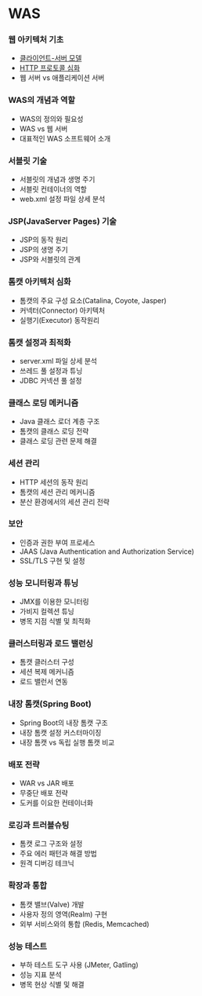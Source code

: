 # WAS
### 웹 아키텍처 기초
- [클라이언트-서버 모델](../240701/client-server.md)
- [HTTP 프로토콜 심화](../240701/HTTP.md)
- 웹 서버 vs 애플리케이션 서버
### WAS의 개념과 역할
- WAS의 정의와 필요성
- WAS vs 웹 서버
- 대표적인 WAS 소프트웨어 소개
### 서블릿 기술
- 서블릿의 개념과 생명 주기
- 서블릿 컨테이너의 역할
- web.xml 설정 파일 상세 분석
### JSP(JavaServer Pages) 기술
- JSP의 동작 원리
- JSP의 생명 주기
- JSP와 서블릿의 관계
### 톰캣 아키텍처 심화
- 톰캣의 주요 구성 요소(Catalina, Coyote, Jasper)
- 커넥터(Connector) 아키텍처
- 실행기(Executor) 동작원리
### 톰캣 설정과 최적화
- server.xml 파일 상세 분석
- 쓰레드 풀 설정과 튜닝
- JDBC 커넥션 풀 설정
### 클래스 로딩 메커니즘
- Java 클래스 로더 계층 구조
- 톰캣의 클래스 로딩 전략
- 클래스 로딩 관련 문제 해결
### 세션 관리
- HTTP 세션의 동작 원리
- 톰캣의 세션 관리 메커니즘
- 분산 환경에서의 세션 관리 전략
### 보안
- 인증과 권한 부여 프로세스
- JAAS (Java Authentication and Authorization Service)
- SSL/TLS 구현 및 설정
### 성능 모니터링과 튜닝
- JMX를 이용한 모니터링
- 가비지 컬렉션 튜닝
- 병목 지점 식별 및 최적화
### 클러스터링과 로드 밸런싱
- 톰캣 클러스터 구성
- 세션 복제 메커니즘
- 로드 밸런서 연동
### 내장 톰캣(Spring Boot)
- Spring Boot의 내장 톰캣 구조
- 내장 톰캣 설정 커스터마이징
- 내장 톰캣 vs 독립 실행 톰캣 비교
### 배포 전략
- WAR vs JAR 배포
- 무중단 배포 전략
- 도커를 이요한 컨테이너화
### 로깅과 트러블슈팅
- 톰캣 로그 구조와 설정
- 주요 에러 패턴과 해결 방법
- 원격 디버깅 테크닉
### 확장과 통합
- 톰캣 밸브(Valve) 개발
- 사용자 정의 영역(Realm) 구현
- 외부 서비스와의 통합 (Redis, Memcached)
### 성능 테스트
- 부하 테스트 도구 사용 (JMeter, Gatling)
- 성능 지표 분석
- 병목 현상 식별 및 해결
